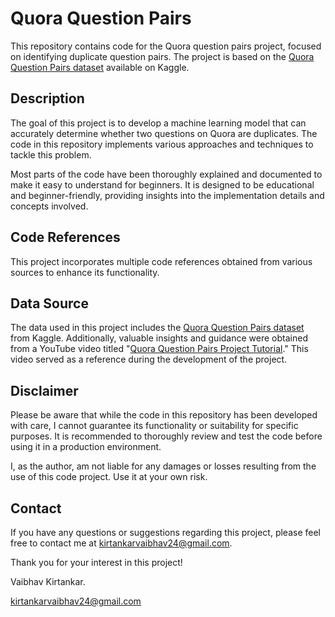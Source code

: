 # Quora Question Pairs

This repository contains code for the Quora question pairs project, focused on identifying duplicate question pairs. The project is based on the [Quora Question Pairs dataset](https://www.kaggle.com/competitions/quora-question-pairs/data) available on Kaggle.

## Description

The goal of this project is to develop a machine learning model that can accurately determine whether two questions on Quora are duplicates. The code in this repository implements various approaches and techniques to tackle this problem.

Most parts of the code have been thoroughly explained and documented to make it easy to understand for beginners. It is designed to be educational and beginner-friendly, providing insights into the implementation details and concepts involved.

## Code References

This project incorporates multiple code references obtained from various sources to enhance its functionality.

## Data Source

The data used in this project includes the [Quora Question Pairs dataset](https://www.kaggle.com/competitions/quora-question-pairs/data) from Kaggle. Additionally, valuable insights and guidance were obtained from a YouTube video titled "[Quora Question Pairs Project Tutorial](https://www.youtube.com/watch?v=1fvQU5yPjFs)." This video served as a reference during the development of the project.


## Disclaimer

Please be aware that while the code in this repository has been developed with care, I cannot guarantee its functionality or suitability for specific purposes. It is recommended to thoroughly review and test the code before using it in a production environment.

I, as the author, am not liable for any damages or losses resulting from the use of this code project. Use it at your own risk.

## Contact

If you have any questions or suggestions regarding this project, please feel free to contact me at kirtankarvaibhav24@gmail.com.

Thank you for your interest in this project!

Vaibhav Kirtankar.

kirtankarvaibhav24@gmail.com
